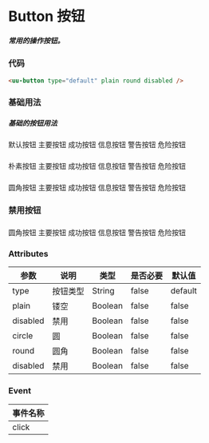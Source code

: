 # Button 按钮
##### 常用的操作按钮。

### 代码
```html
<uu-button type="default" plain round disabled />
```

### 基础用法
##### 基础的按钮用法
##### 
<uu-button type="default">默认按钮</uu-button>
<uu-button type="primary">主要按钮</uu-button>
<uu-button type="success">成功按钮</uu-button>
<uu-button type="info">信息按钮</uu-button>
<uu-button type="warn">警告按钮</uu-button>
<uu-button type="danger">危险按钮</uu-button>

###
<uu-button type="default" plain>朴素按钮</uu-button>
<uu-button type="primary" plain>主要按钮</uu-button>
<uu-button type="success" plain>成功按钮</uu-button>
<uu-button type="info" plain>信息按钮</uu-button>
<uu-button type="warn" plain>警告按钮</uu-button>
<uu-button type="danger" plain>危险按钮</uu-button>

###
<uu-button type="default" round>圆角按钮</uu-button>
<uu-button type="primary" round>主要按钮</uu-button>
<uu-button type="success" round>成功按钮</uu-button>
<uu-button type="info" round>信息按钮</uu-button>
<uu-button type="warn" round>警告按钮</uu-button>
<uu-button type="danger" round>危险按钮</uu-button>



### 禁用按钮
###

<uu-button type="default" disabled>圆角按钮</uu-button>
<uu-button type="primary" disabled>主要按钮</uu-button>
<uu-button type="success" disabled>成功按钮</uu-button>
<uu-button type="info" disabled>信息按钮</uu-button>
<uu-button type="warn" disabled>警告按钮</uu-button>
<uu-button type="danger" disabled>危险按钮</uu-button>


### Attributes
| 参数 | 说明 | 类型 | 是否必要 | 默认值 |
| --- | --- | --- | --- | --- | 
| type | 按钮类型 | String | false | default |
| plain | 镂空 | Boolean | false | false |
| disabled | 禁用 | Boolean | false | false |
| circle | 圆 | Boolean | false | false |
| round | 圆角 | Boolean | false | false |
| disabled | 禁用 | Boolean | false | false

### Event
| 事件名称 |
| ----- | 
| click |